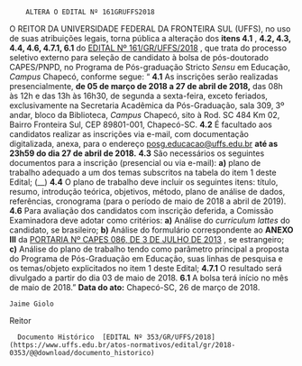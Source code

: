         ALTERA O EDITAL Nº 161GRUFFS2018  

 O REITOR DA UNIVERSIDADE FEDERAL DA FRONTEIRA SUL (UFFS), no uso de suas atribuições legais, torna pública a alteração dos **itens 4.1** , **4.2, 4.3, 4.4, 4.6, 4.7.1, 6.1** do [EDITAL Nº 161/GR/UFFS/2018](https://www.uffs.edu.br/atos-normativos/edital/gr/2018-0161)  , que trata do processo seletivo externo para seleção de candidato à bolsa de pós-doutorado CAPES/PNPD, no Programa de Pós-graduação Stricto *Sensu* em Educação, *Campus* Chapecó, conforme segue: “ **4.1** As inscrições serão realizadas presencialmente, **de 05 de março de 2018 a 27 de abril de 2018,** das 08h às 12h e das 13h às 16h30, de segunda a sexta-feira, exceto feriados, exclusivamente na Secretaria Acadêmica da Pós-Graduação, sala 309, 3º andar, bloco da Biblioteca, *Campus* Chapecó, sito à Rod. SC 484 Km 02, Bairro Fronteira Sul, CEP 89801-001, Chapecó-SC. **4.2** É facultado aos candidatos realizar as inscrições via e-mail, com documentação digitalizada, anexa, para o endereço posg.educacao@uffs.edu.br **até as 23h59 do dia 27 de abril de 2018.**  **4.3** São necessários os seguintes documentos para a inscrição (presencial ou via e-mail): **a)** plano de trabalho adequado a um dos temas subscritos na tabela do item 1 deste Edital; (\_\_) **4.4** O plano de trabalho deve incluir os seguintes itens: título, resumo, introdução teórica, objetivos, método, plano de análise de dados, referências, cronograma (para o período de maio de 2018 a abril de 2019). **4.6** Para avaliação dos candidatos com inscrição deferida, a Comissão Examinadora deve adotar como critérios: **a)** Análise do *curriculum lattes* do candidato, se brasileiro; **b)** Análise do formulário correspondente ao **ANEXO III** da [PORTARIA Nº CAPES 086, DE 3 DE JULHO DE 2013](https://www.capes.gov.br/images/stories/download/legislacao/Portaria_86_2013_Regulamento_PNPD.pdf)  , se estrangeiro; **c)** Análise do plano de trabalho tendo como parâmetro principal a proposta do Programa de Pós-Graduação em Educação, suas linhas de pesquisa e os temas/objeto explicitados no item 1 deste Edital; **4.7.1** O resultado será divulgado a partir do dia 03 de maio de 2018. **6.1** A bolsa terá início no mês de maio de 2018.”      **Data do ato:** Chapecó-SC, 26 de março de 2018.   
 

    Jaime Giolo   
 Reitor 

      Documento Histórico  [EDITAL Nº 353/GR/UFFS/2018](https://www.uffs.edu.br/atos-normativos/edital/gr/2018-0353/@@download/documento_historico)     
      